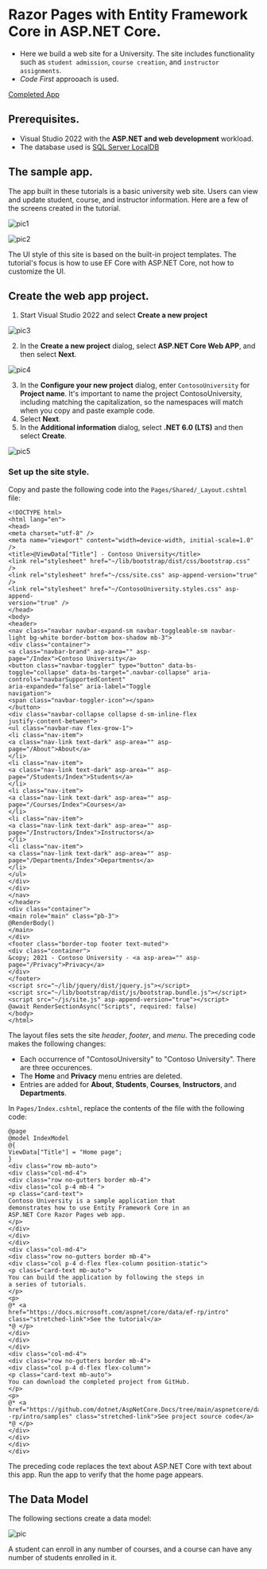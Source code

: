 # Razor Pages with Entity Framework Core in ASP.NET Core.
* Here we build a web site for a University. The site includes functionality such as `student admission`, `course creation`, and `instructor assignments`.
* *Code First* approoach is used.

[Completed App](https://github.com/dotnet/AspNetCore.Docs/tree/main/aspnetcore/data/ef-rp/intro/samples/cu60)

## Prerequisites.
* Visual Studio 2022 with the **ASP.NET and web development** workload.
* The database used is [SQL Server LocalDB](https://learn.microsoft.com/en-us/sql/database-engine/configure-windows/sql-server-2016-express-localdb)

## The sample app.
The app built in these tutorials is a basic university web site. Users can view and update student, course, and instructor information. Here are a few of the screens created in the tutorial.

![pic1]()

![pic2]()

The UI style of this site is based on the built-in project templates. The tutorial's focus is how to use EF Core with ASP.NET Core, not how to customize the UI.

## Create the web app project.
1. Start Visual Studio 2022 and select **Create a new project**

![pic3]()

2. In the **Create a new project** dialog, select **ASP.NET Core Web APP**, and then select **Next**.

![pic4]()

3. In the **Configure your new project** dialog, enter `ContosoUniversity` for **Project name**. It's important to name the project ContosoUniversity, including matching the capitalization, so the namespaces will match when you copy and paste example code.
4. Select **Next**.
5. In the **Additional information** dialog, select **.NET 6.0 (LTS)** and then select **Create**.

![pic5]()

### Set up the site style.
Copy and paste the following code into the `Pages/Shared/_Layout.cshtml` file:

```cshtml
<!DOCTYPE html>
<html lang="en">
<head>
<meta charset="utf-8" />
<meta name="viewport" content="width=device-width, initial-scale=1.0" />
<title>@ViewData["Title"] - Contoso University</title>
<link rel="stylesheet" href="~/lib/bootstrap/dist/css/bootstrap.css" />
<link rel="stylesheet" href="~/css/site.css" asp-append-version="true"
/>
<link rel="stylesheet" href="~/ContosoUniversity.styles.css" asp-append-
version="true" />
</head>
<body>
<header>
<nav class="navbar navbar-expand-sm navbar-toggleable-sm navbar-
light bg-white border-bottom box-shadow mb-3">
<div class="container">
<a class="navbar-brand" asp-area="" asp-
page="/Index">Contoso University</a>
<button class="navbar-toggler" type="button" data-bs-
toggle="collapse" data-bs-target=".navbar-collapse" aria-
controls="navbarSupportedContent"
aria-expanded="false" aria-label="Toggle
navigation">
<span class="navbar-toggler-icon"></span>
</button>
<div class="navbar-collapse collapse d-sm-inline-flex
justify-content-between">
<ul class="navbar-nav flex-grow-1">
<li class="nav-item">
<a class="nav-link text-dark" asp-area="" asp-
page="/About">About</a>
</li>
<li class="nav-item">
<a class="nav-link text-dark" asp-area="" asp-
page="/Students/Index">Students</a>
</li>
<li class="nav-item">
<a class="nav-link text-dark" asp-area="" asp-
page="/Courses/Index">Courses</a>
</li>
<li class="nav-item">
<a class="nav-link text-dark" asp-area="" asp-
page="/Instructors/Index">Instructors</a>
</li>
<li class="nav-item">
<a class="nav-link text-dark" asp-area="" asp-
page="/Departments/Index">Departments</a>
</li>
</ul>
</div>
</div>
</nav>
</header>
<div class="container">
<main role="main" class="pb-3">
@RenderBody()
</main>
</div>
<footer class="border-top footer text-muted">
<div class="container">
&copy; 2021 - Contoso University - <a asp-area="" asp-
page="/Privacy">Privacy</a>
</div>
</footer>
<script src="~/lib/jquery/dist/jquery.js"></script>
<script src="~/lib/bootstrap/dist/js/bootstrap.bundle.js"></script>
<script src="~/js/site.js" asp-append-version="true"></script>
@await RenderSectionAsync("Scripts", required: false)
</body>
</html>
```
The layout files sets the site *header*, *footer*, and *menu*. The preceding code makes the following changes:
* Each occurrence of "ContosoUniversity" to "Contoso University". There are three occurences.
* The **Home** and **Privacy** menu entries are deleted.
* Entries are added for **About**, **Students**, **Courses**, **Instructors**, and **Departments**.

In `Pages/Index.cshtml`, replace the contents of the file with the following code:

```cshtml
@page
@model IndexModel
@{
ViewData["Title"] = "Home page";
}
<div class="row mb-auto">
<div class="col-md-4">
<div class="row no-gutters border mb-4">
<div class="col p-4 mb-4 ">
<p class="card-text">
Contoso University is a sample application that
demonstrates how to use Entity Framework Core in an
ASP.NET Core Razor Pages web app.
</p>
</div>
</div>
</div>
<div class="col-md-4">
<div class="row no-gutters border mb-4">
<div class="col p-4 d-flex flex-column position-static">
<p class="card-text mb-auto">
You can build the application by following the steps in
a series of tutorials.
</p>
<p>
@* <a
href="https://docs.microsoft.com/aspnet/core/data/ef-rp/intro"
class="stretched-link">See the tutorial</a>
*@ </p>
</div>
</div>
</div>
<div class="col-md-4">
<div class="row no-gutters border mb-4">
<div class="col p-4 d-flex flex-column">
<p class="card-text mb-auto">
You can download the completed project from GitHub.
</p>
<p>
@* <a
href="https://github.com/dotnet/AspNetCore.Docs/tree/main/aspnetcore/data/ef
-rp/intro/samples" class="stretched-link">See project source code</a>
*@ </p>
</div>
</div>
</div>
</div>
```
The preceding code replaces the text about ASP.NET Core with text about this app.
Run the app to verify that the home page appears.

## The Data Model
The following sections create a data model:

![pic](pic6)

A student can enroll in any number of courses, and a course can have any number of students enrolled in it.